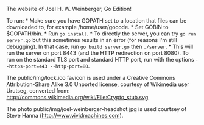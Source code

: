The website of Joel H. W. Weinberger, Go Edition!

To run:
	* Make sure you have GOPATH set to a location that files can be downloaded
	  to, for example /home/user/gocode.
	* Set GOBIN to $GOPATH/bin.
	* Run `go install`.
	* To directly the server, you can try `go run server.go` but this sometimes
	  results in an error (for reasons I'm still debugging). In that case, run
	  `go build server.go` then `./server`.
	* This will run the server on port 8443 (and the HTTP redirection on port
	  8080). To run on the standard TLS port and standard HTTP port, run with
	  the options `--https-port=443 --http-port=80`.

The public/img/lock.ico favicon is used under a Creative Commons
Attribution-Share Alike 3.0 Unported license, courtesy of Wikimedia user
Urutseg, converted from: http://commons.wikimedia.org/wiki/File:Crypto_stub.svg

The photo public/img/joel-weinberger-headshot.jpg is used courtsey of Steve
Hanna (http://www.vividmachines.com).
